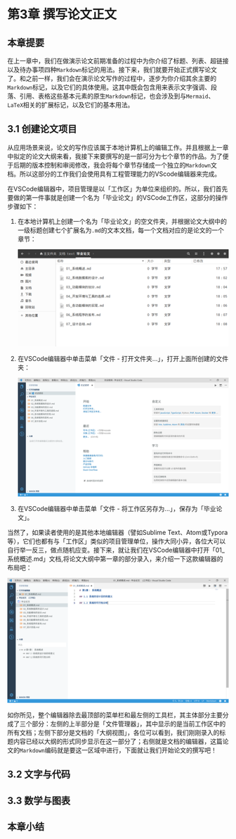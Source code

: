 # 第3章 撰写论文正文

## 本章提要

在上一章中，我们在做演示论文前期准备的过程中为你介绍了标题、列表、超链接以及待办事项四种`Markdown`标记的用法。接下来，我们就要开始正式撰写论文了。和之前一样，我们会在演示论文写作的过程中，逐步为你介绍其余主要的`Markdown`标记，以及它们的具体使用。这其中既会包含用来表示文字强调、段落、引用、表格这些基本元素的原生`Markdown`标记，也会涉及到与`Mermaid`、`LaTeX`相关的扩展标记，以及它们的基本用法。

## 3.1 创建论文项目

从应用场景来说，论文的写作应该属于本地计算机上的编辑工作。并且根据上一章中拟定的论文大纲来看，我接下来要撰写的是一部可分为七个章节的作品。为了便于后期的版本控制和审阅修改，我会将每个章节存储成一个独立的`Markdown`文档。所以这部分的工作我们会使用具有工程管理能力的VScode编辑器来完成。

在VSCode编辑器中，项目管理是以「工作区」为单位来组织的。所以，我们首先要做的第一件事就是创建一个名为「毕业论文」的VSCode工作区，这部分的操作步骤如下：

1. 在本地计算机上创建一个名为「毕业论文」的空文件夹，并根据论文大纲中的一级标题创建七个扩展名为`.md`的文本文档，每一个文档对应的是论文的一个章节：

   ![创建项目文件夹](img/3-1.png)

2. 在VSCode编辑器中单击菜单「文件 - 打开文件夹...」，打开上面所创建的文件夹：

   ![创建VSCode工作区](img/3-2.png)

3. 在VSCode编辑器中单击菜单「文件 - 将工作区另存为...」，保存为「毕业论文」。

当然了，如果读者使用的是其他本地编辑器（譬如Sublime Text、Atom或Typora等），它们也都有与「工作区」类似的项目管理单位，操作大同小异，各位大可以自行举一反三，做点随机应变。接下来，就让我们在VSCode编辑器中打开「01_系统概述.md」文档,将论文大纲中第一章的部分录入，来介绍一下这款编辑器的布局吧：

![开始撰写论文](img/3-3.png)

如你所见，整个编辑器除去最顶部的菜单栏和最左侧的工具栏，其主体部分主要分成了三个部分：左侧的上半部分是「文件管理器」，其中显示的是当前工作区中的所有文档；左侧下部分是文档的「大纲视图」，各位可以看到，我们刚刚录入的标题内容已经以大纲的形式同步显示在这一部分了；右侧就是文档的编辑器，这篇论文的`Markdown`编码就是要这一区域中进行，下面就让我们开始论文的撰写吧！

## 3.2 文字与代码

## 3.3 数学与图表

## 本章小结
